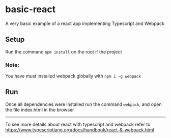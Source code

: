 # basic-react

A very basic example of a react app implementing Typescript and Webpack


## Setup
Run the command `npm install` on the root if the project

### Note: 
You have must installed webpack globally with `npm i -g webpack`

## Run
Once all dependencies were installed run the command `webpack`, and open the file index.html in the browser


---
To see more details about react with typescript and webpack refer to https://www.typescriptlang.org/docs/handbook/react-&-webpack.html